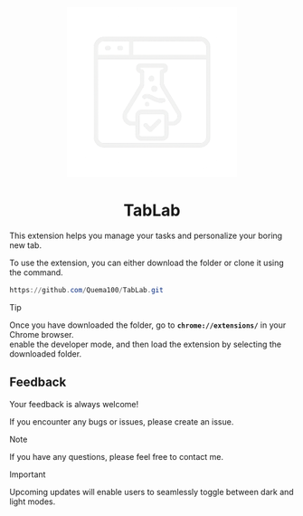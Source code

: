 <p align="center">
  <img src="./src/imgs/icon.png" alt="TabLab icon" width="300" />
</p>

<h1 align="center">TabLab</h1>

This extension helps you manage your tasks and personalize your boring new tab.

To use the extension, you can either download the folder or clone it using the command.

```ps1
https://github.com/Quema100/TabLab.git
```

> [!TIP]   
> Once you have downloaded the folder, go to **`chrome://extensions/`** in your Chrome browser.  
> enable the developer mode, and then load the extension by selecting the downloaded folder.

## Feedback

Your feedback is always welcome!  

If you encounter any bugs or issues, please create an issue. 

> [!NOTE]  
> If you have any questions, please feel free to contact me.

> [!IMPORTANT]
> Upcoming updates will enable users to seamlessly toggle between dark and light modes.